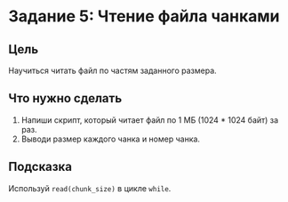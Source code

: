 # Задание 5: Чтение файла чанками

## Цель
Научиться читать файл по частям заданного размера.

## Что нужно сделать
1. Напиши скрипт, который читает файл по 1 МБ (1024 * 1024 байт) за раз.
2. Выводи размер каждого чанка и номер чанка.

## Подсказка
Используй `read(chunk_size)` в цикле `while`.
